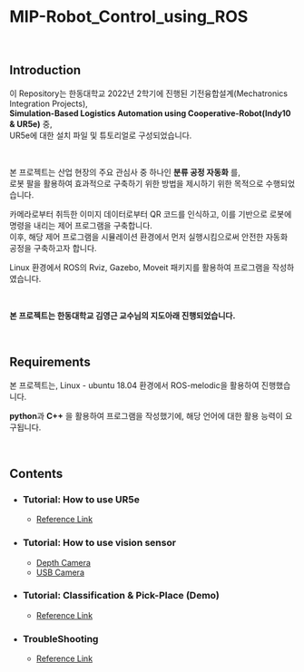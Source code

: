 # MIP-Robot_Control_using_ROS

<br>

## Introduction

이 Repository는 한동대학교 2022년 2학기에 진행된 기전융합설계(Mechatronics Integration Projects), <br>
**Simulation-Based Logistics Automation using Cooperative-Robot(Indy10 & UR5e)** 중, <br>
UR5e에 대한 설치 파일 및 튜토리얼로 구성되었습니다.

<br>

본 프로젝트는 산업 현장의 주요 관심사 중 하나인 **분류 공정 자동화** 를, <br>
로봇 팔을 활용하여 효과적으로 구축하기 위한 방법을 제시하기 위한 목적으로 수행되었습니다. <br>

카메라로부터 취득한 이미지 데이터로부터 QR 코드를 인식하고, 이를 기반으로 로봇에 명령을 내리는 제어 프로그램을 구축합니다. <br>
이후, 해당 제어 프로그램을 시뮬레이션 환경에서 먼저 실행시킴으로써 안전한 자동화 공정을 구축하고자 합니다. <br>

Linux 환경에서 ROS의 Rviz, Gazebo, Moveit 패키지를 활용하여 프로그램을 작성하였습니다.

<br>

**본 프로젝트는 한동대학교 김영근 교수님의 지도아래 진행되었습니다.**

<br>

## Requirements

본 프로젝트는, Linux - ubuntu 18.04 환경에서 ROS-melodic을 활용하여 진행했습니다. <br>

**python**과 **C++** 을 활용하여 프로그램을 작성했기에, 해당 언어에 대한 활용 능력이 요구됩니다.


<br>

## Contents

* ### Tutorial: How to use UR5e
  * [Reference Link](https://github.com/Yjinsu/MIP2022-UR5e_Pick_and_place_ROS_Simulation/blob/main/tutorial_md/Maunal_UR5e.md)

* ### Tutorial: How to use vision sensor
  * [Depth Camera](https://github.com/Yjinsu/MIP2022-UR5e_Pick_and_place_ROS_Simulation/blob/main/tutorial_md/Manual_Depth_Camera.md)
  * [USB Camera](https://github.com/Yjinsu/MIP2022-UR5e_Pick_and_place_ROS_Simulation/blob/main/tutorial_md/Manual_Webcam.md)
  
* ### Tutorial: Classification & Pick-Place (Demo)
  * [Reference Link](https://github.com/Yjinsu/MIP2022-UR5e_Pick_and_place_ROS_Simulation/blob/main/tutorial_md/Demo_Classification_Automate_using_QR_Code.md)

* ### TroubleShooting
  * [Reference Link](https://github.com/Yjinsu/MIP2022-UR5e_Pick_and_place_ROS_Simulation/blob/main/tutorial_md/ROS_Trouble_Shooting.md)
